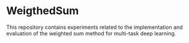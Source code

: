 # WeigthedSum
This repository contains experiments related to the implementation and evaluation of the weighted sum method for multi-task deep learning.

